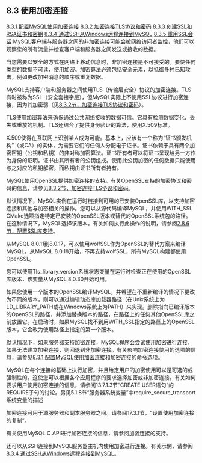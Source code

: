 ## 8.3 使用加密连接

[8.3.1 配置MySQL使用加密连接](./08.03.01.配置MySQL使用加密连接.md)
[8.3.2 加密连接TLS协议和密码](./08.03.02.加密连接TLS协议和密码.md)
[8.3.3 创建SSL和RSA证书和密钥](./08.03.03.创建SSL和RSA证书和密钥/08.03.03.00.创建SSL和RSA证书和密钥.md)
[8.3.4 通过SSH从Windows远程连接到MySQL](./08.03.04.通过SSH从Windows远程连接到MySQL.md)
[8.3.5 重用SSL会话](./08.03.05.重用SSL会话.md)
MySQL客户端与服务器之间的非加密连接可能会被网络访问者监控，他们可以观察您的所有流量并检查客户端和服务器之间发送或接收的数据。

当您需要以安全的方式在网络上移动信息时，非加密连接是不可接受的。要使任何类型的数据不可读，使用加密。加密算法必须包括安全元素，以抵御多种已知攻击，例如更改加密消息的顺序或重复数据。

MySQL支持客户端和服务器之间使用TLS（传输层安全）协议的加密连接。TLS有时被称为SSL（安全套接字层），但MySQL实际上不使用SSL协议进行加密连接，因为其加密弱（见[8.3.2节，加密连接TLS协议和密码](./08.03.02.加密连接TLS协议和密码.md)）。

TLS使用加密算法来确保通过公共网络接收的数据可信。它具有检测数据变化、丢失或重放的机制。TLS还结合了提供身份验证的算法，使用X.509标准。

X.509使得在互联网上识别某人成为可能。基本上，应该有一个称为“证书颁发机构”（或CA）的实体，为需要它们的任何人分配电子证书。证书依赖于具有两个加密密钥（公钥和私钥）的非对称加密算法。证书所有者可以将证书呈现给另一方作为身份的证明。证书由其所有者的公钥组成。使用此公钥加密的任何数据只能使用与之对应的私钥解密，而私钥由证书所有者持有。

MySQL使用OpenSSL提供加密连接的支持。有关OpenSSL支持的加密协议和密码的信息，请参见[8.3.2节，加密连接TLS协议和密码](./08.03.02.加密连接TLS协议和密码.md)。

默认情况下，MySQL实例在运行时链接到可用的已安装OpenSSL库，以支持加密连接和其他与加密相关的操作。您可以从源代码编译MySQL，并使用WITH_SSL CMake选项指定特定已安装的OpenSSL版本或替代的OpenSSL系统包的路径。在这种情况下，MySQL选择该版本。有关如何执行此操作的说明，请参阅[2.8.6节，配置SSL库支持](../02.安装和升级MySQL/02.08.从源代码安装MySQL/02.08.06.配置SSL库支持.md)。

从MySQL 8.0.11到8.0.17，可以使用wolfSSL作为OpenSSL的替代方案来编译MySQL。从MySQL 8.0.18开始，不再支持wolfSSL，所有MySQL构建都使用OpenSSL。

您可以使用Tls_library_version系统状态变量在运行时检查正在使用的OpenSSL库版本，该变量从MySQL 8.0.30开始可用。

如果您使用一个版本的OpenSSL编译MySQL，并希望在不重新编译的情况下更改为不同的版本，则可以通过编辑动态库加载器路径（在Unix系统上为LD_LIBRARY_PATH或在Windows系统上为PATH）来实现。删除指向已编译版本的OpenSSL的路径，并添加替换版本的路径，在路径上的任何其他OpenSSL库之前放置它。在启动时，如果MySQL找不到用WITH_SSL指定的路径上的OpenSSL版本，它会改为使用路径上指定的第一个版本。

默认情况下，如果服务器支持加密连接，MySQL程序会尝试使用加密进行连接，如果无法建立加密连接，则回退到非加密连接。有关影响加密连接使用的选项的信息，请参见[8.3.1 配置MySQL使用加密连接](./08.03.01.配置MySQL使用加密连接.md)和加密连接的命令选项。

MySQL在每个连接的基础上执行加密，并且给定用户的加密使用可以是可选的或强制性的。这使您可以根据各个应用程序的要求选择加密或非加密连接。有关如何要求用户使用加密连接的信息，请参阅13.7.1.3节“CREATE USER语句”的REQUIRE子句的讨论。另见5.1.8节“服务器系统变量”中require_secure_transport系统变量的描述

加密连接可用于源服务器和副本服务器之间。请参阅17.3.1节，“设置使用加密连接的复制”。

有关使用MySQL C API进行加密连接的信息，请参阅加密连接的支持。

还可以从SSH连接到MySQL服务器主机内使用加密进行连接。有关示例，请参阅[8.3.4 通过SSH从Windows远程连接到MySQL](./08.03.04.通过SSH从Windows远程连接到MySQL.md)。